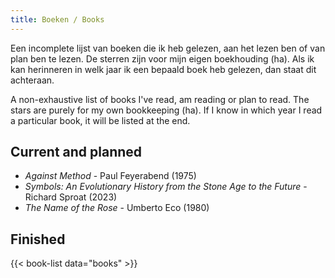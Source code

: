 ```yaml
---
title: Boeken / Books
---
```


Een incomplete lijst van boeken die ik heb gelezen, aan het lezen ben of van plan ben te lezen.
De sterren zijn voor mijn eigen boekhouding (ha).
Als ik kan herinneren in welk jaar ik een bepaald boek heb gelezen, dan staat dit achteraan. 

A non-exhaustive list of books I've read, am reading or plan to read. 
The stars are purely for my own bookkeeping (ha). 
If I know in which year I read a particular book, it will be listed at the end.


## Current and planned

* *Against Method* - Paul Feyerabend (1975)
* *Symbols: An Evolutionary History from the Stone Age to the Future* - Richard Sproat (2023)
* *The Name of the Rose* - Umberto Eco (1980)

## Finished
{{< book-list data="books" >}}
